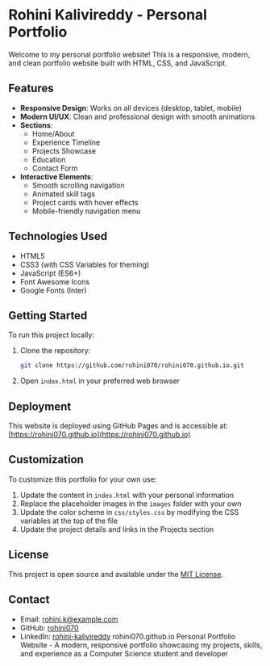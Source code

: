 # Rohini Kalivireddy - Personal Portfolio

Welcome to my personal portfolio website! This is a responsive, modern, and clean portfolio website built with HTML, CSS, and JavaScript.

## Features

- **Responsive Design**: Works on all devices (desktop, tablet, mobile)
- **Modern UI/UX**: Clean and professional design with smooth animations
- **Sections**:
  - Home/About
  - Experience Timeline
  - Projects Showcase
  - Education
  - Contact Form
- **Interactive Elements**:
  - Smooth scrolling navigation
  - Animated skill tags
  - Project cards with hover effects
  - Mobile-friendly navigation menu

## Technologies Used

- HTML5
- CSS3 (with CSS Variables for theming)
- JavaScript (ES6+)
- Font Awesome Icons
- Google Fonts (Inter)

## Getting Started

To run this project locally:

1. Clone the repository:
   ```bash
   git clone https://github.com/rohini070/rohini070.github.io.git
   ```

2. Open `index.html` in your preferred web browser

## Deployment

This website is deployed using GitHub Pages and is accessible at:
[https://rohini070.github.io](https://rohini070.github.io)

## Customization

To customize this portfolio for your own use:

1. Update the content in `index.html` with your personal information
2. Replace the placeholder images in the `images` folder with your own
3. Update the color scheme in `css/styles.css` by modifying the CSS variables at the top of the file
4. Update the project details and links in the Projects section

## License

This project is open source and available under the [MIT License](LICENSE).

## Contact

- Email: rohini.k@example.com
- GitHub: [rohini070](https://github.com/rohini070)
- LinkedIn: [rohini-kalivireddy](https://www.linkedin.com/in/rohini-kalivireddy/) rohini070.github.io
Personal Portfolio Website - A modern, responsive portfolio showcasing my projects, skills, and experience as a Computer Science student and developer
